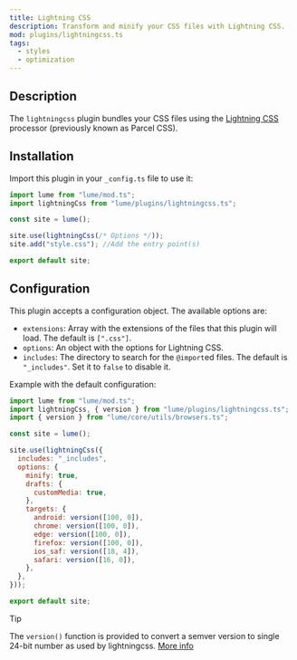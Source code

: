 ```yaml
---
title: Lightning CSS
description: Transform and minify your CSS files with Lightning CSS.
mod: plugins/lightningcss.ts
tags:
  - styles
  - optimization
---
```


## Description

The `lightningcss` plugin bundles your CSS files using the
[Lightning CSS](https://github.com/parcel-bundler/lightningcss) processor
(previously known as Parcel CSS).

## Installation

Import this plugin in your `_config.ts` file to use it:

```js
import lume from "lume/mod.ts";
import lightningCss from "lume/plugins/lightningcss.ts";

const site = lume();

site.use(lightningCss(/* Options */));
site.add("style.css"); //Add the entry point(s)

export default site;
```

## Configuration

This plugin accepts a configuration object. The available options are:

- `extensions`: Array with the extensions of the files that this plugin will
  load. The default is `[".css"]`.
- `options`: An object with the options for Lightning CSS.
- `includes`: The directory to search for the `@import`ed files. The default is
  `"_includes"`. Set it to `false` to disable it.

Example with the default configuration:

```js
import lume from "lume/mod.ts";
import lightningCss, { version } from "lume/plugins/lightningcss.ts";
import { version } from "lume/core/utils/browsers.ts";

const site = lume();

site.use(lightningCss({
  includes: "_includes",
  options: {
    minify: true,
    drafts: {
      customMedia: true,
    },
    targets: {
      android: version([100, 0]),
      chrome: version([100, 0]),
      edge: version([100, 0]),
      firefox: version([100, 0]),
      ios_saf: version([18, 4]),
      safari: version([16, 0]),
    },
  },
}));

export default site;
```

> [!tip]
>
> The `version()` function is provided to convert a semver version to single
> 24-bit number as used by lightningcss.
> [More info](https://github.com/parcel-bundler/lightningcss#from-node)
